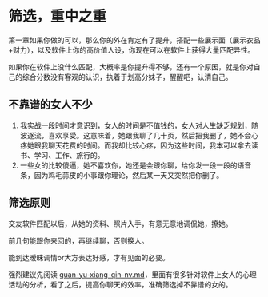 # 筛选，重中之重

第一章如果你做的可以，那么你的外在肯定有了提升，搭配一些展示面（展示衣品+财力），以及软件上你的高价值人设，你现在可以在软件上获得大量匹配异性。

如果你在软件上没什么匹配，大概率是你提升得不够，还有一个原因，就是你对自己的综合分数没有客观的认识，执着于划高分妹子，醒醒吧，认清自己。

## 不靠谱的女人不少

1. 我实战一段时间才意识到，女人的时间是不值钱的，女人对人生缺乏规划，随波逐流，喜欢享受。这意味着，她跟我聊了几十页，然后把我删了，她不会心疼她跟我聊天花费的时间。而我却比较心疼，因为这些时间，我本可以拿去读书、学习、工作、旅行的。
2. 一些女的比较傻逼，她不喜欢你，她还是会跟你聊，给你发一段一段的语音条，因为鸡毛蒜皮的小事跟你理论，然后某一天又突然把你删了。

## 筛选原则

交友软件匹配以后，从她的资料、照片入手，有意无意地调侃她，撩她。

前几句能跟你来回的，再继续聊，否则换人。

能到达暧昧调情or大方表达好感，才有见面的必要。

强烈建议先阅读 [guan-yu-xiang-qin-nv.md](../wu-guan-yu-xiang-qin-nv/guan-yu-xiang-qin-nv.md "mention")，里面有很多针对软件上女人的心理活动的分析，看了之后，提高你聊天的效率，准确筛选掉不靠谱的女的。

